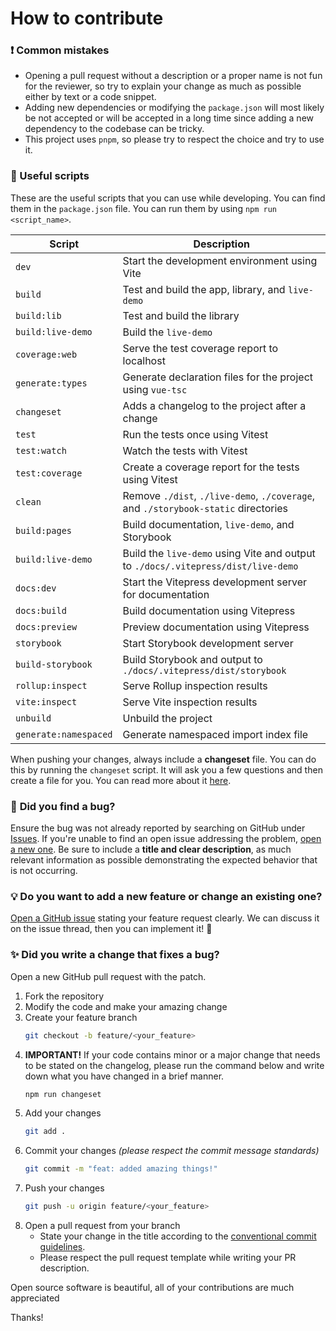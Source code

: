 # How to contribute

### ❗ **Common mistakes**

- Opening a pull request without a description or a proper name is not fun for the reviewer, so try to explain your change as much as possible either by text or a code snippet.
- Adding new dependencies or modifying the `package.json` will most likely be not accepted or will be accepted in a long time since adding a new dependency to the codebase can be tricky.
- This project uses `pnpm`, so please try to respect the choice and try to use it.

### 📝 Useful scripts

These are the useful scripts that you can use while developing. You can find them in the `package.json` file. You can run them by using `npm run <script_name>`.

| Script                | Description                                    |
| ----------------------| ---------------------------------------------------------------------------------- |
| `dev`                 | Start the development environment using Vite                                       |
| `build`               | Test and build the app, library, and `live-demo`                                   |
| `build:lib`           | Test and build the library                                                         |
| `build:live-demo`     | Build the `live-demo`                                                              |
| `coverage:web`        | Serve the test coverage report to localhost                                        |
| `generate:types`      | Generate declaration files for the project using `vue-tsc`                         |
| `changeset`           | Adds a changelog to the project after a change                                     |
| `test`                | Run the tests once using Vitest                                                    |
| `test:watch`          | Watch the tests with Vitest                                                        |
| `test:coverage`       | Create a coverage report for the tests using Vitest                                |
| `clean`               | Remove `./dist`, `./live-demo`, `./coverage`, and `./storybook-static` directories |
| `build:pages`         | Build documentation, `live-demo`, and Storybook                                    |
| `build:live-demo`     | Build the `live-demo` using Vite and output to `./docs/.vitepress/dist/live-demo`  |
| `docs:dev`            | Start the Vitepress development server for documentation                           |
| `docs:build`          | Build documentation using Vitepress                                                |
| `docs:preview`        | Preview documentation using Vitepress                                              |
| `storybook`           | Start Storybook development server                                                 |
| `build-storybook`     | Build Storybook and output to `./docs/.vitepress/dist/storybook`                   |
| `rollup:inspect`      | Serve Rollup inspection results                                                    |
| `vite:inspect`        | Serve Vite inspection results                                                      |
| `unbuild`             | Unbuild the project                                                                |
| `generate:namespaced` | Generate namespaced import index file                                              |


When pushing your changes, always include a **changeset** file. You can do this by running the `changeset` script. It will ask you a few questions and then create a file for you. You can read more about it [here](https://github.com/changesets/changesets/blob/main/docs/adding-a-changeset.md).

### 🐛 **Did you find a bug?**

Ensure the bug was not already reported by searching on GitHub under [Issues](https://github.com/kaandesu/PideKit/issues). If you're unable to find an open issue addressing the problem, [open a new one](https://github.com/kaandesu/PideKit/issues/new). Be sure to include a **title and clear description**, as much relevant information as possible demonstrating the expected behavior that is not occurring.

### 💡 **Do you want to add a new feature or change an existing one?**

[Open a GitHub issue](https://github.com/kaandesu/PideKit/issues/new) stating your feature request clearly. We can discuss it on the issue thread, then you can implement it! 🎉

### ✨ **Did you write a change that fixes a bug?**

Open a new GitHub pull request with the patch.

1. Fork the repository
2. Modify the code and make your amazing change
3. Create your feature branch
   ```sh
   git checkout -b feature/<your_feature>
   ```
4. **IMPORTANT!** If your code contains minor or a major change that needs to be stated on the changelog, please run the command below and write down what you have changed in a brief manner.
   ```sh
   npm run changeset
   ```
5. Add your changes
   ```sh
   git add .
   ```
6. Commit your changes _(please respect the commit message standards)_
   ```sh
   git commit -m "feat: added amazing things!"
   ```
7. Push your changes
   ```sh
   git push -u origin feature/<your_feature>
   ```
8. Open a pull request from your branch
   - State your change in the title according to the [conventional commit guidelines](https://www.conventionalcommits.org/en/v1.0.0/).
   - Please respect the pull request template while writing your PR description.

Open source software is beautiful, all of your contributions are much appreciated

Thanks!
